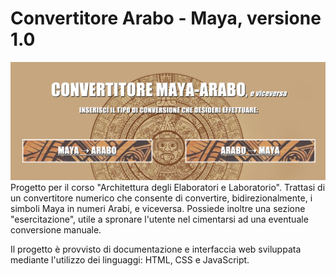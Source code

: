# Convertitore Arabo - Maya, versione 1.0
![alt text](front.png "Convertitore Arabo - Maya, versione 1.0")
Progetto per il corso "Architettura degli Elaboratori e Laboratorio".
Trattasi di un convertitore numerico che consente di convertire, bidirezionalmente, i simboli Maya in numeri Arabi, e viceversa. Possiede inoltre una sezione "esercitazione", utile a spronare l'utente nel cimentarsi ad una eventuale conversione manuale.

Il progetto è provvisto di documentazione e interfaccia web sviluppata mediante l'utilizzo dei linguaggi: HTML, CSS e JavaScript.
